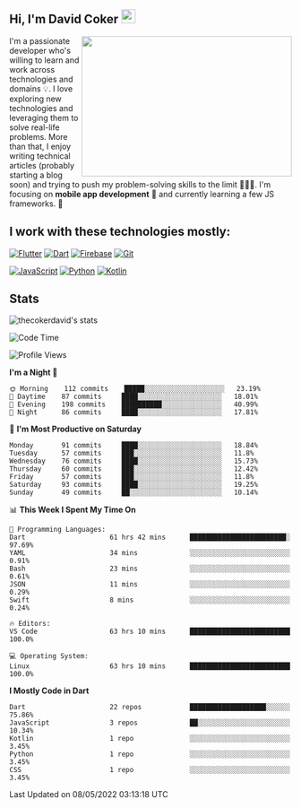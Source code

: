 ## Hi, I'm David Coker <img src="https://raw.githubusercontent.com/thecokerdavid/thecokerdavid/main/gifs/wave.gif" width="25px">
<img align="right" height="250" width="375" alt="" src="https://raw.githubusercontent.com/thecokerdavid/thecokerdavid/main/gifs/reminisce.gif" width="25px">

<p>I'm a passionate developer who's willing to learn and work across technologies and domains 💡. I love exploring new technologies and leveraging them to solve real-life problems. More than that, I enjoy writing technical articles (probably starting a blog soon) and trying to push my problem-solving skills to the limit  👨🏻‍💻. I'm focusing on <strong>mobile app development</strong> 📱 and currently learning a few JS frameworks. 🤪</p>

## I work with these technologies mostly:

[![Flutter](https://img.shields.io/badge/-Flutter-blue?style=for-the-badge&logo=flutter&logoColor=ffffff)](https://www.flutter.dev/)
[![Dart](https://img.shields.io/badge/-Dart-ffffff?style=for-the-badge&logo=dart&logoColor=blue)](https://www.dart.dev/)
[![Firebase](https://img.shields.io/badge/-Firebase-%23FBB741?style=for-the-badge&logo=firebase&logoColor=FBB741&labelColor=%23ffffff&color=%23FBB741)](https://www.firebase.google.com/)
[![Git](https://img.shields.io/badge/-Git-EB5C38?style=for-the-badge&logo=git&logoColor=%23ffffff)](https://git-scm.com/)

[![JavaScript](https://img.shields.io/badge/-JavaScript-F7DF1E?style=for-the-badge&logo=javascript&logoColor=000000&labelColor=F7DF1E&color=F7DF1E)](https://www.javascript.com/)
[![Python](https://img.shields.io/badge/-Python-yellow?style=for-the-badge&logo=python&logoColor=yellow&labelColor=blue&color=blue)](https://www.python.org/)
[![Kotlin](https://img.shields.io/badge/-Kotlin-7F52FF?style=for-the-badge&logo=Kotlin&logoColor=ffffff)](https://www.kotlinlang.com/)

## Stats

<p><img src="https://github-readme-stats.vercel.app/api?username=thecokerdavid&show_icons=true&hide_border=true&border_radius=10&theme=onedark" alt="thecokerdavid's stats" /></p>

<!--START_SECTION:waka-->
![Code Time](http://img.shields.io/badge/Code%20Time-488%20hrs%2037%20mins-blue)

![Profile Views](http://img.shields.io/badge/Profile%20Views-0-blue)

**I'm a Night 🦉** 

```text
🌞 Morning    112 commits    █████░░░░░░░░░░░░░░░░░░░░   23.19% 
🌆 Daytime    87 commits     ████░░░░░░░░░░░░░░░░░░░░░   18.01% 
🌃 Evening    198 commits    ██████████░░░░░░░░░░░░░░░   40.99% 
🌙 Night      86 commits     ████░░░░░░░░░░░░░░░░░░░░░   17.81%

```
📅 **I'm Most Productive on Saturday** 

```text
Monday       91 commits     ████░░░░░░░░░░░░░░░░░░░░░   18.84% 
Tuesday      57 commits     ███░░░░░░░░░░░░░░░░░░░░░░   11.8% 
Wednesday    76 commits     ████░░░░░░░░░░░░░░░░░░░░░   15.73% 
Thursday     60 commits     ███░░░░░░░░░░░░░░░░░░░░░░   12.42% 
Friday       57 commits     ███░░░░░░░░░░░░░░░░░░░░░░   11.8% 
Saturday     93 commits     ████░░░░░░░░░░░░░░░░░░░░░   19.25% 
Sunday       49 commits     ██░░░░░░░░░░░░░░░░░░░░░░░   10.14%

```


📊 **This Week I Spent My Time On** 

```text
💬 Programming Languages: 
Dart                     61 hrs 42 mins      ████████████████████████░   97.69% 
YAML                     34 mins             ░░░░░░░░░░░░░░░░░░░░░░░░░   0.91% 
Bash                     23 mins             ░░░░░░░░░░░░░░░░░░░░░░░░░   0.61% 
JSON                     11 mins             ░░░░░░░░░░░░░░░░░░░░░░░░░   0.29% 
Swift                    8 mins              ░░░░░░░░░░░░░░░░░░░░░░░░░   0.24%

🔥 Editors: 
VS Code                  63 hrs 10 mins      █████████████████████████   100.0%

💻 Operating System: 
Linux                    63 hrs 10 mins      █████████████████████████   100.0%

```

**I Mostly Code in Dart** 

```text
Dart                     22 repos            ███████████████████░░░░░░   75.86% 
JavaScript               3 repos             ██░░░░░░░░░░░░░░░░░░░░░░░   10.34% 
Kotlin                   1 repo              ░░░░░░░░░░░░░░░░░░░░░░░░░   3.45% 
Python                   1 repo              ░░░░░░░░░░░░░░░░░░░░░░░░░   3.45% 
CSS                      1 repo              ░░░░░░░░░░░░░░░░░░░░░░░░░   3.45%

```



 Last Updated on 08/05/2022 03:13:18 UTC
<!--END_SECTION:waka-->

<!-- ### Hi there 👋

<img align="center" src="/github-metrics.svg" alt="David Coker's Stats"> -->

<!-- ![David Coker's Most used languages](https://github-readme-stats.vercel.app/api/top-langs?username=thecokerdavid&layout=compact&show_icons=true&count_private=true&theme=gotham) -->
